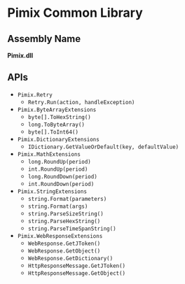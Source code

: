 ﻿Pimix Common Library
===

Assembly Name
---
**Pimix.dll**

APIs
---
- `Pimix.Retry`
  - `Retry.Run(action, handleException)`
- `Pimix.ByteArrayExtensions`
  - `byte[].ToHexString()`
  - `long.ToByteArray()`
  - `byte[].ToInt64()`
- `Pimix.DictionaryExtensions`
  - `IDictionary.GetValueOrDefault(key, defaultValue)`
- `Pimix.MathExtensions`
  - `long.RoundUp(period)`
  - `int.RoundUp(period)`
  - `long.RoundDown(period)`
  - `int.RoundDown(period)`
- `Pimix.StringExtensions`
  - `string.Format(parameters)`
  - `string.Format(args)`
  - `string.ParseSizeString()`
  - `string.ParseHexString()`
  - `string.ParseTimeSpanString()`
- `Pimix.WebResponseExtensions`
  - `WebResponse.GetJToken()`
  - `WebResponse.GetObject()`
  - `WebResponse.GetDictionary()`
  - `HttpResponseMessage.GetJToken()`
  - `HttpResponseMessage.GetObject()`
